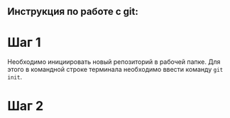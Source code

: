 ## **Инструкция по работе с git:**

# Шаг 1

Необходимо инициировать новый репозиторий в рабочей папке. Для этого в командной строке терминала необходимо ввести команду `git init`.

# Шаг 2

